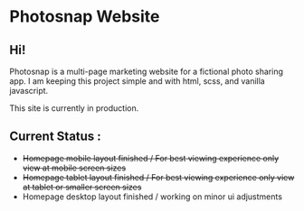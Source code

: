 # Photosnap Website

## Hi!

Photosnap is a multi-page marketing website for a fictional photo sharing app. I am keeping this project simple and with html, scss, and vanilla javascript.

This site is currently in production.

## Current Status :

- ~~Homepage mobile layout finished / For best viewing experience only view at mobile screen sizes~~
- ~~Homepage tablet layout finished / For best viewing experience only view at tablet or smaller screen sizes~~
- Homepage desktop layout finished / working on minor ui adjustments

